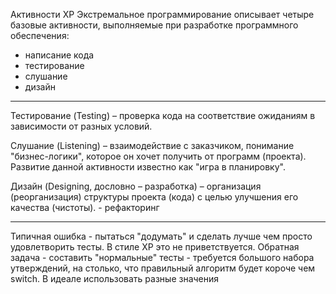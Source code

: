 Активности ХР
Экстремальное программирование описывает четыре базовые активности, выполняемые при
разработке программного обеспечения:

-   написание кода
-   тестирование
-   слушание
-   дизайн

---

Тестирование (Testing) – проверка кода на соответствие ожиданиям в зависимости от разных условий.

Слушание (Listening) – взаимодействие с заказчиком, понимание "бизнес-логики", которое он
хочет получить от программ (проекта). Развитие данной активности известно как
"игра в планировку".

Дизайн (Designing, дословно – разработка) – организация (реорганизация) структуры
проекта (кода) с целью улучшения его качества (чистоты). - рефакторинг

---

Типичная ошибка - пытаться "додумать" и сделать лучше чем просто удовлетворить тесты. В стиле XP это не приветствуется.
Обратная задача - составить "нормальные" тесты - требуется большого набора утверждений, на столько, что правильный алгоритм будет короче чем switch. В идеале использовать разные значения
